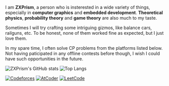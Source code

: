 I am **ZXPrism**, a person who is insterested in a wide variety of things, especially in **computer graphics** and **embedded development**. **Theoretical physics**, **probability theory** and **game theory** are also much to my taste.

Sometimes I will try crafting some intriguing gizmos, like balance cars, railguns, etc. To be honest, none of them worked fine as expected, but I just love them.

In my spare time, I often solve CP problems from the platforms listed below. Not having paticipated in any offline contests before though, I wish I could have such opportunities in the future.

![ZXPrism's GitHub stats](https://github-readme-stats.vercel.app/api?username=ZXPrism&show_icons=true&theme=transparent)
![Top Langs](https://github-readme-stats.vercel.app/api/top-langs/?username=ZXPrism&layout=compact&exclude_repo=ZXPrism.github.io,EmbeddedSystemDesign)

[![Codeforces](https://img.shields.io/badge/Codeforces-S_1433-03a89e?style=for-the-badge)](https://codeforces.com/profile/DarkS0uls)
[![AtCoder](https://img.shields.io/badge/atcoder-8 Kyu_577-804000?style=for-the-badge)](https://atcoder.jp/users/DarkS0uls)
[![LeetCode](https://img.shields.io/badge/leetcode-1774-0000ff?style=for-the-badge)](https://leetcode.cn/u/zhouleyi2003/)

